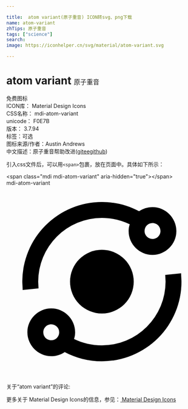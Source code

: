 ```yaml
---

title:  atom variant(原子重音) ICON转svg、png下载
name: atom-variant
zhTips: 原子重音
tags: ["science"]
search: 
image: https://iconhelper.cn/svg/material/atom-variant.svg

---
```


# atom variant  <small style="font-size: 60%;font-weight: 100">原子重音</small>


<div class="detail-page">
<p>
<span><span class="badge-success badge">免费图标</span> </span>
<br/>
<span>
ICON库：
<span class="badge-secondary badge">Material Design Icons</span> 
</span>
<br/>
<span>
CSS名称：
<span class="badge-secondary badge">mdi-atom-variant</span> 
</span>
<br/>
<span>
unicode：
<span class="badge-secondary badge">F0E7B</span> 
<copy-btn content='F0E7B' btn-title=""></copy-btn>
<copy-btn :content='String.fromCodePoint(parseInt("F0E7B", 16))' btn-title="复制U"></copy-btn>
</span>
<br/>
<span>
版本：
<span class="badge-secondary badge">3.7.94</span> 
</span><br/><span>标签：<span class="badge-light badge"><router-link to="/tags/science.html">可选</router-link></span></span>
<br/>
<span>图标来源/作者：<span class="badge-light badge">Austin Andrews</span></span> 
<br/>
<span class="zh-detail">中文描述：<span class="badge-primary badge">原子重音</span><span class="help-link"><span>帮助改进</span>(<a href="https://gitee.com/liuwave/icon-helper/edit/master/json/material/atom-variant.json" target="_blank" rel="noopener noreferrer">gitee</a><a href="https://github.com/liuwave/icon-helper/edit/master/json/material/atom-variant.json" target="_blank" rel="noopener noreferrer">github</a></span>)</span><br/>
</p>
</div>
<div class="alert alert-dark">
  <i class="mdi mdi-atom-variant mdi-48px"></i>
  <i class="mdi mdi-atom-variant mdi-36px"></i>
  <i class="mdi mdi-atom-variant mdi-24px"></i>
  <i class="mdi mdi-atom-variant mdi-18px"></i>
</div>
<div>
  <p>引入css文件后，可以用<code>&lt;span&gt;</code>包裹，放在页面中。具体如下所示：    
  </p>
  <div class="alert alert-primary" style="font-size: 14px">
    &lt;span class="mdi mdi-atom-variant" aria-hidden="true"&gt;&lt;/span&gt;
    <copy-btn content='<span class="mdi mdi-atom-variant" aria-hidden="true"></span>'></copy-btn>
  </div>
  <div class="alert alert-secondary">
    <i class="mdi mdi-atom-variant"
    style="font-size: 24px"
    aria-hidden="true"></i> mdi-atom-variant
    <copy-btn content="mdi-atom-variant" btn-title="复制图标名称"></copy-btn>
  </div>
</div>
<div id="svg" class="svg-wrap">
<svg xmlns="http://www.w3.org/2000/svg" viewBox="0 0 24 24"><path d="M18.36,2.64C20,2.64 21.36,4 21.36,5.64C21.36,7.29 20,8.64 18.36,8.64C16.71,8.64 15.36,7.29 15.36,5.64C15.36,5.34 15.41,5.06 15.5,4.8C14.43,4.29 13.25,4 12,4A8,8 0 0,0 4,12L4.04,12.84L2.05,13.05L2,12A10,10 0 0,1 12,2C13.69,2 15.28,2.42 16.67,3.16C17.16,2.83 17.74,2.64 18.36,2.64M18.36,4.64A1,1 0 0,0 17.36,5.64A1,1 0 0,0 18.36,6.64C18.92,6.64 19.36,6.19 19.36,5.64C19.36,5.08 18.92,4.64 18.36,4.64M5.64,15.36C7.29,15.36 8.64,16.71 8.64,18.36C8.64,18.66 8.59,18.94 8.5,19.2C9.57,19.71 10.75,20 12,20A8,8 0 0,0 20,12L19.96,11.16L21.95,10.95L22,12A10,10 0 0,1 12,22C10.31,22 8.72,21.58 7.33,20.84C6.84,21.17 6.26,21.36 5.64,21.36C4,21.36 2.64,20 2.64,18.36C2.64,16.71 4,15.36 5.64,15.36M5.64,17.36C5.08,17.36 4.64,17.81 4.64,18.36C4.64,18.92 5.08,19.36 5.64,19.36A1,1 0 0,0 6.64,18.36A1,1 0 0,0 5.64,17.36M12,8A4,4 0 0,1 16,12A4,4 0 0,1 12,16A4,4 0 0,1 8,12A4,4 0 0,1 12,8Z" /></svg>
</div>
<detail full-name='mdi-atom-variant'></detail>
<div>
<p>关于“atom variant”的评论:</p>
</div>
<Vssue title="关于“atom variant”的评论" ></Vssue>    
<div><p>更多关于 Material Design Icons的信息，参见：<a target="_blank" href="https://iconhelper.cn/material.html"> Material Design Icons</a>
</p></div>

